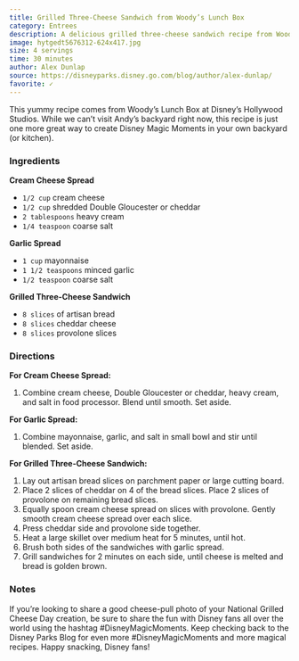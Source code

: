 ```yaml
---
title: Grilled Three-Cheese Sandwich from Woody’s Lunch Box
category: Entrees
description: A delicious grilled three-cheese sandwich recipe from Woody's Lunch Box at Disney's Hollywood Studios. Perfect for National Grilled Cheese Day or any day you want to add a little magic to your meal.
image: hytgedt5676312-624x417.jpg
size: 4 servings
time: 30 minutes
author: Alex Dunlap
source: https://disneyparks.disney.go.com/blog/author/alex-dunlap/
favorite: ✓
---
```


This yummy recipe comes from Woody’s Lunch Box at Disney’s Hollywood Studios. While we can’t visit Andy’s backyard right now, this recipe is just one more great way to create Disney Magic Moments in your own backyard (or kitchen).

### Ingredients

**Cream Cheese Spread**
* `1/2 cup` cream cheese
* `1/2 cup` shredded Double Gloucester or cheddar
* `2 tablespoons` heavy cream
* `1/4 teaspoon` coarse salt

**Garlic Spread**
* `1 cup` mayonnaise
* `1 1/2 teaspoons` minced garlic
* `1/2 teaspoon` coarse salt

**Grilled Three-Cheese Sandwich**
* `8 slices` of artisan bread
* `8 slices` cheddar cheese
* `8 slices` provolone slices

### Directions

**For Cream Cheese Spread:**
1. Combine cream cheese, Double Gloucester or cheddar, heavy cream, and salt in food processor. Blend until smooth. Set aside.

**For Garlic Spread:**
1. Combine mayonnaise, garlic, and salt in small bowl and stir until blended. Set aside.

**For Grilled Three-Cheese Sandwich:**
1. Lay out artisan bread slices on parchment paper or large cutting board.
2. Place 2 slices of cheddar on 4 of the bread slices. Place 2 slices of provolone on remaining bread slices.
3. Equally spoon cream cheese spread on slices with provolone. Gently smooth cream cheese spread over each slice.
4. Press cheddar side and provolone side together.
5. Heat a large skillet over medium heat for 5 minutes, until hot.
6. Brush both sides of the sandwiches with garlic spread.
7. Grill sandwiches for 2 minutes on each side, until cheese is melted and bread is golden brown.

### Notes

If you’re looking to share a good cheese-pull photo of your National Grilled Cheese Day creation, be sure to share the fun with Disney fans all over the world using the hashtag #DisneyMagicMoments. Keep checking back to the Disney Parks Blog for even more #DisneyMagicMoments and more magical recipes. Happy snacking, Disney fans!